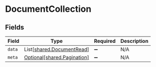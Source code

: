 # DocumentCollection


## Fields

| Field                                                            | Type                                                             | Required                                                         | Description                                                      |
| ---------------------------------------------------------------- | ---------------------------------------------------------------- | ---------------------------------------------------------------- | ---------------------------------------------------------------- |
| `data`                                                           | List[[shared.DocumentRead](../../models/shared/documentread.md)] | :heavy_minus_sign:                                               | N/A                                                              |
| `meta`                                                           | [Optional[shared.Pagination]](../../models/shared/pagination.md) | :heavy_minus_sign:                                               | N/A                                                              |